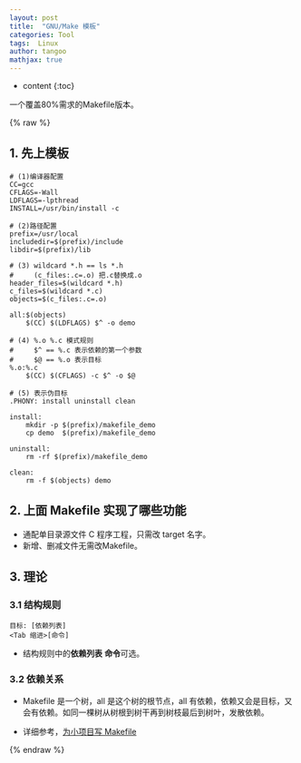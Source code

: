 ```yaml
---
layout: post
title:  "GNU/Make 模板"
categories: Tool
tags:  Linux
author: tangoo
mathjax: true
---
```



* content
{:toc}

一个覆盖80%需求的Makefile版本。






{% raw %}

## 1. 先上模板

```shell
# (1)编译器配置
CC=gcc
CFLAGS=-Wall
LDFLAGS=-lpthread
INSTALL=/usr/bin/install -c

# (2)路径配置
prefix=/usr/local
includedir=$(prefix)/include
libdir=$(prefix)/lib

# (3) wildcard *.h == ls *.h
#     (c_files:.c=.o) 把.c替换成.o
header_files=$(wildcard *.h)
c_files=$(wildcard *.c)
objects=$(c_files:.c=.o)

all:$(objects)
	$(CC) $(LDFLAGS) $^ -o demo

# (4) %.o %.c 模式规则
#     $^ == %.c 表示依赖的第一个参数
#     $@ == %.o 表示目标
%.o:%.c
	$(CC) $(CFLAGS) -c $^ -o $@

# (5) 表示伪目标
.PHONY: install uninstall clean

install:
	mkdir -p $(prefix)/makefile_demo
	cp demo  $(prefix)/makefile_demo

uninstall:
	rm -rf $(prefix)/makefile_demo

clean:
	rm -f $(objects) demo

```

## 2. 上面 Makefile 实现了哪些功能

* 通配单目录源文件 C 程序工程，只需改 target 名字。
* 新增、删减文件无需改Makefile。

## 3. 理论

### 3.1 结构规则

```
目标: [依赖列表]
<Tab 缩进>[命令]

```
* 结构规则中的**依赖列表** **命令**可选。
  
### 3.2 依赖关系

* Makefile 是一个树，all 是这个树的根节点，all 有依赖，依赖又会是目标，又会有依赖。如同一棵树从树根到树干再到树枝最后到树叶，发散依赖。

* 详细参考，[为小项目写 Makefile](https://segmentfault.com/a/1190000010867704)

{% endraw %}